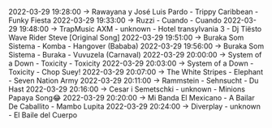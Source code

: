 2022-03-29 19:28:00 -> Rawayana y José Luis Pardo - Trippy Caribbean - Funky Fiesta
2022-03-29 19:33:00 -> Ruzzi - Cuando - Cuando
2022-03-29 19:48:00 -> TrapMusic AXM - unknown - Hotel transylvania 3 - Dj Tiësto Wave Rider Steve [Original Song]
2022-03-29 19:51:00 -> Buraka Som Sistema - Komba - Hangover (Bababa)
2022-03-29 19:56:00 -> Buraka Som Sistema - Buraka - Vuvuzela (Carnaval)
2022-03-29 20:00:00 -> System of a Down - Toxicity - Toxicity
2022-03-29 20:03:00 -> System of a Down - Toxicity - Chop Suey!
2022-03-29 20:07:00 -> The White Stripes - Elephant - Seven Nation Army
2022-03-29 20:11:00 -> Rammstein - Sehnsucht - Du Hast
2022-03-29 20:16:00 -> Cesar i Semetschki - unknown - Minions Papaya Song😂
2022-03-29 20:20:00 -> Mi Banda El Mexicano - A Bailar De Caballito - Mambo Lupita
2022-03-29 20:24:00 -> Diverplay - unknown - El Baile del Cuerpo
